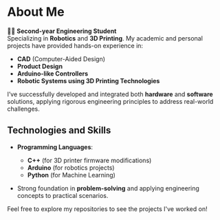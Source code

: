 # About Me

👨‍🎓 **Second-year Engineering Student**  
Specializing in **Robotics** and **3D Printing**. My academic and personal projects have provided hands-on experience in:

- **CAD** (Computer-Aided Design)  
- **Product Design**  
- **Arduino-like Controllers**  
- **Robotic Systems using 3D Printing Technologies**

I’ve successfully developed and integrated both **hardware** and **software** solutions, applying rigorous engineering principles to address real-world challenges.

## Technologies and Skills

- **Programming Languages**:  
  - **C++** (for 3D printer firmware modifications)  
  - **Arduino** (for robotics projects)  
  - **Python** (for Machine Learning)

- Strong foundation in **problem-solving** and applying engineering concepts to practical scenarios.

Feel free to explore my repositories to see the projects I've worked on!

<!--
**Thetigri/Thetigri** is a ✨ _special_ ✨ repository because its `README.md` (this file) appears on your GitHub profile.

Here are some ideas to get you started:

- 🔭 I’m currently working on ...
- 🌱 I’m currently learning ...
- 👯 I’m looking to collaborate on ...
- 🤔 I’m looking for help with ...
- 💬 Ask me about ...
- 📫 How to reach me: ...
- 😄 Pronouns: ...
- ⚡ Fun fact: ...
-->
